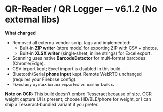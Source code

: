 # QR-Reader / QR Logger — v6.1.2 (No external libs)

**What changed**
- Removed all external vendor script tags and implemented:
  - Built‑in **ZIP writer** (store mode) for exporting ZIP with CSV + photos.
  - Built‑in **XLSX writer** (single‑sheet, inline strings) for Excel export.
- Scanning uses native **BarcodeDetector** for multi‑format barcodes (Chrome/Edge).
- CSV import kept; Excel import is disabled in this build.
- Bluetooth/Serial **phone input** kept. Remote WebRTC unchanged (requires your Firebase config).
- Fixed any syntax issues reported on earlier builds.

**Note on OCR:** This build doesn’t embed Tesseract because of size. OCR weight capture UI is present; choose HID/BLE/phone for weight, or I can ship a Tesseract‑bundled variant if you prefer.
